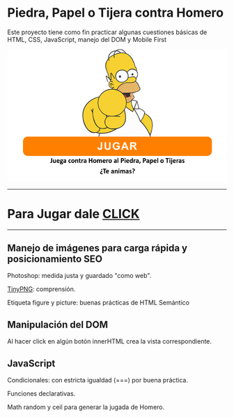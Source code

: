 # Piedra, Papel o Tijera contra Homero

Este proyecto tiene como fin practicar algunas cuestiones básicas de HTML, CSS, JavaScript, manejo del DOM y Mobile First

![Homero Piedra Papel o Tijeras](/homer.png)


**************************************************************************************************************************
# Para Jugar dale [CLICK](https://guadamongebarale.github.io/piedraPapelTijera/)

**************************************************************************************************************************

## Manejo de imágenes para carga rápida y posicionamiento SEO

Photoshop: medida justa y guardado "como web".

[TinyPNG](https://tinypng.com/): comprensión.

Etiqueta figure y picture: buenas prácticas de HTML Semántico


## Manipulación del DOM

Al hacer click en algún botón innerHTML crea la vista correspondiente.

## JavaScript

Condicionales: con estricta igualdad (===) por buena práctica.

Funciones declarativas.

Math random y ceil para generar la jugada de Homero. 



